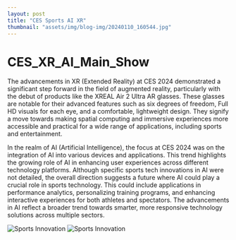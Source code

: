 ```yaml
---
layout: post
title: "CES Sports AI XR"
thumbnail: "assets/img/blog-img/20240110_160544.jpg"
---
```


# CES_XR_AI_Main_Show

The advancements in XR (Extended Reality) at CES 2024 demonstrated a significant step forward in the field of augmented reality, particularly with the debut of products like the XREAL Air 2 Ultra AR glasses. These glasses are notable for their advanced features such as six degrees of freedom, Full HD visuals for each eye, and a comfortable, lightweight design. They signify a move towards making spatial computing and immersive experiences more accessible and practical for a wide range of applications, including sports and entertainment.

In the realm of AI (Artificial Intelligence), the focus at CES 2024 was on the integration of AI into various devices and applications. This trend highlights the growing role of AI in enhancing user experiences across different technology platforms. Although specific sports tech innovations in AI were not detailed, the overall direction suggests a future where AI could play a crucial role in sports technology. This could include applications in performance analytics, personalizing training programs, and enhancing interactive experiences for both athletes and spectators. The advancements in AI reflect a broader trend towards smarter, more responsive technology solutions across multiple sectors.

![Sports Innovation]({{site.url}}{{site.baseurl}}/assets/img/blog-img/20240110_160544.jpg?raw=true)
![Sports Innovation]({{site.url}}{{site.baseurl}}/assets/img/blog-img/20240111_120909.jpg?raw=true)

